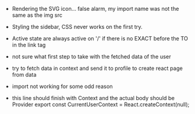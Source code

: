 - Rendering the SVG icon... false alarm, my import name was not the same as the img src

- Styling the sidebar, CSS never works on the first try.
- Active state are always active on '/' if there is no EXACT before the TO in the link tag

- not sure what first step to take with the fetched data of the user
- try to fetch data in context and send it to profile to create react page from data
- import not working for some odd reason
- this line should finish with Context and the actual body should be Provider
    export const CurrentUserContext = React.createContext(null);

